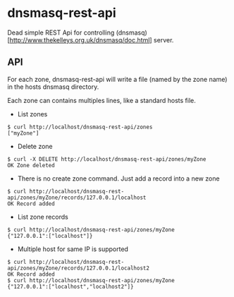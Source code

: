dnsmasq-rest-api
================

Dead simple REST Api for controlling (dnsmasq)[http://www.thekelleys.org.uk/dnsmasq/doc.html] server.

API
---

For each zone, dnsmasq-rest-api will write a file (named by the zone name) in the hosts dnsmasq directory.

Each zone can contains multiples lines, like a standard hosts file.

* List zones

```
$ curl http://localhost/dnsmasq-rest-api/zones
["myZone"]
```

* Delete zone

```
$ curl -X DELETE http://localhost/dnsmasq-rest-api/zones/myZone
OK Zone deleted
```

* There is no create zone command. Just add a record into a new zone

```
$ curl http://localhost/dnsmasq-rest-api/zones/myZone/records/127.0.0.1/localhost
OK Record added
```

* List zone records

```
$ curl http://localhost/dnsmasq-rest-api/zones/myZone
{"127.0.0.1":["localhost"]}
```

* Multiple host for same IP is supported

```
$ curl http://localhost/dnsmasq-rest-api/zones/myZone/records/127.0.0.1/localhost2
OK Record added
$ curl http://localhost/dnsmasq-rest-api/zones/myZone
{"127.0.0.1":["localhost","localhost2"]}
```


